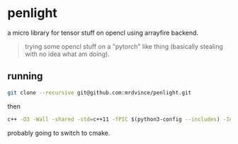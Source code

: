 
# penlight

a micro library for tensor stuff on opencl using arrayfire backend.

> trying some opencl stuff on a "pytorch" like thing (basically stealing with no idea what am doing).

## running

```bash
git clone --recursive git@github.com:mrdvince/penlight.git

```

then

```bash
c++ -O3 -Wall -shared -std=c++11 -fPIC $(python3-config --includes) -Iextern/pybind11/include bindings.cpp -o bindings$(python3-config --extension-suffix)
```

probably going to switch to cmake.
